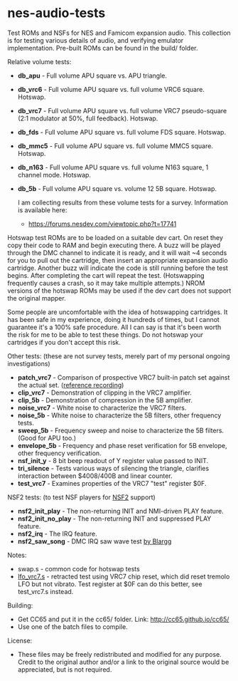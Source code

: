 # nes-audio-tests

Test ROMs and NSFs for NES and Famicom expansion audio. This collection is for testing various details of audio, and verifying emulator implementation. Pre-built ROMs can be found in the build/ folder.

Relative volume tests:
- **db_apu** - Full volume APU square vs. APU triangle.
- **db_vrc6** - Full volume APU square vs. full volume VRC6 square. Hotswap.
- **db_vrc7** - Full volume APU square vs. full volume VRC7 pseudo-square (2:1 modulator at 50%, full feedback). Hotswap.
- **db_fds** - Full volume APU square vs. full volume FDS square. Hotswap.
- **db_mmc5** - Full volume APU square vs. full volume MMC5 square. Hotswap.
- **db_n163** - Full volume APU square vs. full volume N163 square, 1 channel mode. Hotswap.
- **db_5b** - Full volume APU square vs. volume 12 5B square. Hotswap.

  I am collecting results from these volume tests for a survey. Information is available here:
  - https://forums.nesdev.com/viewtopic.php?t=17741

Hotswap test ROMs are to be loaded on a suitable dev cart. On reset they copy their code to RAM and begin executing there. A buzz will be played through the DMC channel to indicate it is ready, and it will wait ~4 seconds for you to pull out the cartridge, then insert an appropriate expansion audio cartridge. Another buzz will indicate the code is still running before the test begins. After completing the cart will repeat the test. (Hotswapping frequently causes a crash, so it may take multiple attempts.) NROM versions of the hotswap ROMs may be used if the dev cart does not support the original mapper.

Some people are uncomfortable with the idea of hotswapping cartridges. It has been safe in my experience, doing it hundreds of times, but I cannot guarantee it's a 100% safe procedure. All I can say is that it's been worth the risk for me to be able to test these things. Do not hotswap your cartridges if you don't accept this risk.


Other tests: (these are not survey tests, merely part of my personal ongoing investigations)
- **patch_vrc7** - Comparison of prospective VRC7 built-in patch set against the actual set. ([reference recording](http://rainwarrior.ca/projects/nes/patch_vrc7_nukeykt.flac))
- **clip_vrc7** - Demonstration of clipping in the VRC7 amplifier.
- **clip_5b** - Demonstration of compression in the 5B amplifier.
- **noise_vrc7** - White noise to characterize the VRC7 filters.
- **noise_5b** - White noise to characterize the 5B filters, other frequency tests.
- **sweep_5b** - Frequency sweep and noise to characterize the 5B filters. (Good for APU too.)
- **envelope_5b** - Frequency and phase reset verification for 5B envelope, other frequency verification.
- **nsf_init_y** - 8 bit beep readout of Y register value passed to INIT.
- **tri_silence** - Tests various ways of silencing the triangle, clarifies interaction between $4008/400B and linear counter.
- **test_vrc7** - Examines properties of the VRC7 "test" register $0F.

NSF2 tests: (to test NSF players for [NSF2](https://wiki.nesdev.com/w/index.php/NSF2) support)
- **nsf2_init_play** - The non-returning INIT and NMI-driven PLAY feature.
- **nsf2_init_no_play** - The non-returning INIT and suppressed PLAY feature.
- **nsf2_irq** - The IRQ feature.
- **nsf2_saw_song** - DMC IRQ saw wave test [by Blargg](http://blargg.8bitalley.com/misc/nes-saw/)


Notes:
- swap.s - common code for hotswap tests
- [lfo_vrc7.s](https://github.com/bbbradsmith/nes-audio-tests/tree/c5051051cb0c50edfa799e55747f14189a2628d9) - retracted test using VRC7 chip reset, which did reset tremolo LFO but not vibrato. Test register at $0F can do this better, see test_vrc7.s instead.

Building:
- Get CC65 and put it in the cc65/ folder. Link: http://cc65.github.io/cc65/
- Use one of the batch files to compile.

License:
- These files may be freely redistributed and modified for any purpose. Credit to the original author and/or a link to the original source would be appreciated, but is not required.
